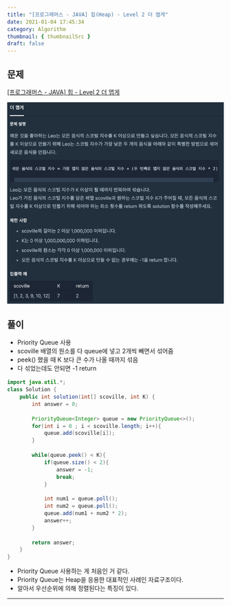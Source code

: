 ```yaml
---
title: "[프로그래머스 - JAVA] 힙(Heap) - Level 2 더 맵게"
date: 2021-01-04 17:45:34
category: Algorithm
thumbnail: { thumbnailSrc }
draft: false
---
```

  
## 문제
[[프로그래머스 - JAVA] 힙 - Level 2 더 맵게](https://programmers.co.kr/learn/courses/30/lessons/42626)

 ![](./images/more_spicy.png)

## 풀이

- Priority Queue 사용
- scoville 배열의 원소를 다 queue에 넣고 2개씩 빼면서 섞어줌
- peek() 했을 때 K 보다 큰 수가 나올 때까지 섞음 
- 다 섞었는데도 안되면 -1 return

```java
import java.util.*;
class Solution {
    public int solution(int[] scoville, int K) {
        int answer = 0;
        
        PriorityQueue<Integer> queue = new PriorityQueue<>();
        for(int i = 0 ; i < scoville.length; i++){
            queue.add(scoville[i]);
        }
        
        while(queue.peek() < K){
            if(queue.size() < 2){
                answer = -1;
                break;
            }
            
            int num1 = queue.poll();
            int num2 = queue.poll();
            queue.add(num1 + num2 * 2);
            answer++;
        }
        
        return answer;
    }
}
```
 
- Priority Queue 사용하는 게 처음인 거 같다. 
- Priority Queue는 Heap을 응용한 대표적인 사례인 자료구조이다. 
- 알아서 우선순위에 의해 정렬된다는 특징이 있다. 

---